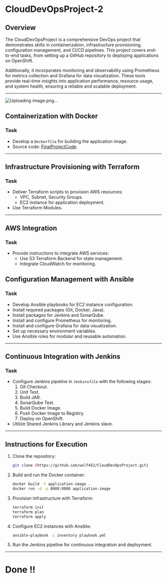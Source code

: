 # CloudDevOpsProject-2


## Overview
The CloudDevOpsProject is a comprehensive DevOps project that demonstrates skills in containerization, infrastructure provisioning, configuration management, and CI/CD pipelines. This project covers end-to-end tasks, from setting up a GitHub repository to deploying applications on OpenShift.

Additionally, it incorporates monitoring and observability using Prometheus for metrics collection and Grafana for data visualization. These tools provide real-time insights into application performance, resource usage, and system health, ensuring a reliable and scalable deployment.

---
![Uploading image.png…]()



## Containerization with Docker

### Task
- Develop a `Dockerfile` for building the application image.
- Source code: [FinalProjectCode](https://github.com/wolf452/CloudDevOpsProject/tree/main/FinalProjectCode-main).


---

## Infrastructure Provisioning with Terraform

### Task
- Deliver Terraform scripts to provision AWS resources:
  - VPC, Subnet, Security Groups.
  - EC2 instance for application deployment.
- Use Terraform Modules.


---

## AWS Integration

### Task
- Provide instructions to integrate AWS services:
  - Use S3 Terraform Backend for state management.
  - Integrate CloudWatch for monitoring.



## Configuration Management with Ansible

### Task

- Develop Ansible playbooks for EC2 instance configuration:
- Install required packages (Git, Docker, Java).
- Install packages for Jenkins and SonarQube.
- Install and configure Prometheus for monitoring.
- Install and configure Grafana for data visualization.
- Set up necessary environment variables.
- Use Ansible roles for modular and reusable automation.


---

## Continuous Integration with Jenkins

### Task
- Configure Jenkins pipeline in `Jenkinsfile` with the following stages:
  1. Git Checkout.
  2. Unit Test.
  3. Build JAR.
  4. SonarQube Test.
  5. Build Docker Image.
  6. Push Docker Image to Registry.
  7. Deploy on OpenShift.
- Utilize Shared Jenkins Library and Jenkins slave.


---

## Instructions for Execution

1. Clone the repository:
   ```bash
   git clone (https://github.com/wolf452/CloudDevOpsProject.git)
   ```

2. Build and run the Docker container:
   ```bash
   docker build -t application-image .
   docker run -d -p 8080:8080 application-image
   ```

3. Provision infrastructure with Terraform:
   ```bash
   terraform init
   terraform plan
   terraform apply
   ```

4. Configure EC2 instances with Ansible:
   ```bash
   ansible-playbook -i inventory playbook.yml
   ```

5. Run the Jenkins pipeline for continuous integration and deployment.

---

# Done !!

